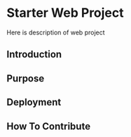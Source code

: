 # Starter Web Project
Here is description of web project

## Introduction

## Purpose

## Deployment

## How To Contribute